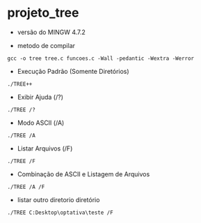 # projeto_tree

* versão do MINGW 4.7.2

- metodo de compilar

```
gcc -o tree tree.c funcoes.c -Wall -pedantic -Wextra -Werror
```

-  Execução Padrão (Somente Diretórios)

```
./TREE++
```

- Exibir Ajuda (/?)

```
./TREE /?
```

- Modo ASCII (/A)

```
./TREE /A
```

- Listar Arquivos (/F)

```
./TREE /F
```

- Combinação de ASCII e Listagem de Arquivos

```
./TREE /A /F
```

- listar outro diretorio diretório 

```
./TREE C:Desktop\optativa\teste /F
```

